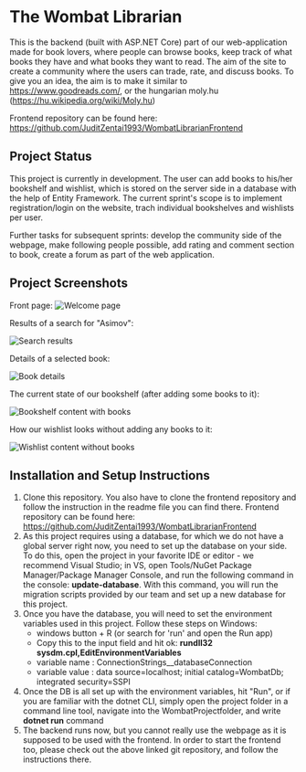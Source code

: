 ﻿# The Wombat Librarian

This is the backend (built with ASP.NET Core) part of our web-application made for book lovers, where people can browse books, keep track of what books they have and what books they want to read. The aim of the site to create a community where the users can trade, rate, and discuss books.
To give you an idea, the aim is to make it similar to https://www.goodreads.com/, or the hungarian moly.hu (https://hu.wikipedia.org/wiki/Moly.hu)

Frontend repository can be found here: https://github.com/JuditZentai1993/WombatLibrarianFrontend

## Project Status

This project is currently in development. The user can add books to his/her bookshelf and wishlist, which is stored on the server side in a database with the help of Entity Framework. The current sprint's scope is to implement registration/login on the website, trach individual bookshelves and wishlists per user.

Further tasks for subsequent sprints: develop the community side of the webpage, make following people possible, add rating and comment section to book, create a forum as part of the web application.

## Project Screenshots

Front page:
![Welcome page](https://i.ibb.co/2czn1dC/wombat-Librarian01.png)

Results of a search for "Asimov":

![Search results](https://i.ibb.co/XJDFRtL/wombat-Librarian02.png)

Details of a selected book:

![Book details](https://i.ibb.co/dD2vFRn/wombat03.png)

The current state of our bookshelf (after adding some books to it):

![Bookshelf content with books](https://i.ibb.co/mtdmDnx/wombat04.png)

How our wishlist looks without adding any books to it:

![Wishlist content without books](https://i.ibb.co/vVLL3ZY/wombat05.png)

## Installation and Setup Instructions

1. Clone this repository. You also have to clone the frontend repository and follow the instruction in the readme file you can find there.
   Frontend repository can be found here: https://github.com/JuditZentai1993/WombatLibrarianFrontend
2. As this project requires using a database, for which we do not have a global server right now, you need to set up the database on your side. To do this, open the project in your favorite IDE or editor - we recommend Visual Studio; in VS, open Tools/NuGet Package Manager/Package Manager Console, and run the following command in the console: **update-database**. With this command, you will run the migration scripts provided by our team and set up a new database for this project.
3. Once you have the database, you will need to set the environment variables used in this project. Follow these steps on Windows:
   - windows button + R (or search for 'run' and open the Run app)
   - Copy this to the input field and hit ok: **rundll32 sysdm.cpl,EditEnvironmentVariables**
   - variable name : ConnectionStrings__databaseConnection
   - variable value : data source=localhost; initial catalog=WombatDb; integrated security=SSPI
3. Once the DB is all set up with the environment variables, hit "Run", or if you are familiar with the dotnet CLI, simply open the project folder in a command line tool, navigate into the WombatProjectfolder, and write **dotnet run** command
4. The backend runs now, but you cannot really use the webpage as it is supposed to be used with the frontend. In order to start the frontend too, please check out the above linked git repository, and follow the instructions there.
